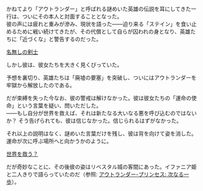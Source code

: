 <!-- title: アウトランダー -->
<!-- status: 生存 -->

かねてより「アウトランダー」と呼ばれる謎めいた英雄の伝説を耳にしてきた一行は、ついにその本人と対面することとなった。  
彼の声には疲れと重みが滲み、現状を語った――迫り来る「ステイン」を食い止めるために戦い続けてきたが、その代償として自らが囚われの身となり、英雄たちに「近づくな」と警告するのだった。

[名無しの剣士](#embed:https://www.youtube.com/live/uX0rZYSrb4Q?si=qveipVP2y98ikBG3&t=4927)

しかし彼は、彼女たちを大きく見くびっていた。

予想を裏切り、英雄たちは「廃墟の要塞」を突破し、ついにはアウトランダーを牢獄から解放したのである。

だが束縛を失った今なお、彼の警戒は解けなかった。彼は彼女たちの「運命の使命」という言葉を疑い、問いただした。  
――もし自分が世界を救えば、それは新たなる大いなる悪を呼び込むのではないか？ そう告げられても、彼は信じなかった。信じられるはずがなかった。

それ以上の説明はなく、謎めいた言葉だけを残し、彼は背を向けて姿を消した。運命が次に呼ぶ場所へと向かうかのように。

[世界を救う？](#embed:https://www.youtube.com/live/uX0rZYSrb4Q?si=j0u5w9W8hHWcmSfJ&t=6423)

だが奇妙なことに、その後彼の姿はリベスタル城の客間にあった。イファニア姫と二人きりで語らっていたのだ（参照: [アウトランダー-プリンセス: 次なる一歩](#edge:iphania-outlander)）。
